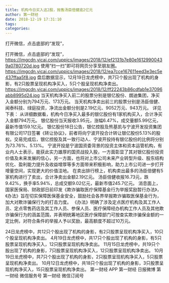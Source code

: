 ```yaml
---
title: 机构今日买入这2股，抛售汤臣倍健逾2亿元
author: 第一财经
date: 2018-12-19 17:31:10
tags: 
categories: 
---
```

打开微信，点击底部的“发现”，
<!-- more -->
打开微信，点击底部的“发现”，
https://imgcdn.yicai.com/uppics/images/2018/12/ef2131b7e80e16129900439a0780720d.jpg
使用“扫一扫”即可将网页分享至朋友圈。
https://imgcdn.yicai.com/uppics/images/2018/12/ea7cce167611eed3e3ec5e437ffaa5f8.jpg
盘后数据显示，12月19日龙虎榜中，共7只个股出现了机构的身影，有2只股票呈现机构净买入，5只个股呈现机构净卖出。
https://imgcdn.yicai.com/uppics/images/2018/12/ff22243b86cdfab1e37096abb8995d24.jpg
当天机构净买入前二的股票分别是银亿股份、朗迪集团，净买入金额分别为794万元、173万元。
当天机构净卖出前三的股票分别是汤臣倍健、闻泰科技、绿庭投资，净流出金额分别是2.19亿元、9052万元、943万元。
详见下表：
从详细数据看，机构今日净买入最多的银亿股份有1家机构买入，合计净买入金额794万元。
银亿股份当天报收3.95元，涨幅6.47%，成交量额5.99亿元，最新市值159.1亿元。
银亿股份18日公告，银亿控股及熊基凯与宁波开发投资集团有限公司17日签署《转让协议》，前者将向宁波开投合计转让银亿股份5.13%的股权。交易完成后，银亿控股及其一致行动人、宁波开投持有银亿股份的比例将分别为73.76%、5.13%。
宁波开投是宁波国资委背景的投资主体和资本运管机构，有业内人士表示，能获此实力雄厚的国资战投入股，一方面彰显了其对银亿股份投资价值及未来发展的信心，另一方面，也将对上市公司未来产业转型升级、股东结构优化、盈利能力提升及收益增厚等多方面带来积极影响，助力上市公司进一步打开增量空间，实现更大的价值洼地。
在卖出排行榜上，机构卖出最多的汤臣倍健有5家机构进行了卖出，合计净卖出金额2.19亿元。
汤臣倍健收报16.73元，跌9.42%，换手率5.94%，总成交额9.02亿元，最新市值245.7亿元。
消息面上，国家医保局、财政部日前印发《欺诈骗取医疗保障基金行为举报奖励暂行办法》，《办法》旨在切实保障医保基金安全，鼓励社会各界举报欺诈骗取医保基金行为，加大对欺诈骗保行为的打击力度。
《办法》明确了涉及定点医疗机构及其工作人员、定点零售药店及其工作人员、参保人员、医疗保障经办机构工作人员及其他欺诈骗保行为的涵盖范围，并表明统筹地区医疗保障部门可按查实欺诈骗保金额的一定比例，对符合条件的举报人予以奖励，最高额度不超过10万元。
 
 
 
 
24日龙虎榜中，共12只个股出现了机构的身影，有2只股票呈现机构净买入，10只个股呈现机构净卖出。
4月19日龙虎榜中，共17只个股出现了机构的身影，有5只股票呈现机构净买入，12只股票呈现机构净卖出。
11月15日龙虎榜中，共19只个股出现了机构的身影，7只股票呈现机构净买入，12只股票呈现机构净卖出。
10月19日龙虎榜中，共7只个股出现了机构的身影，2只股票呈现机构净买入，5只股票呈现机构净卖出。
10月12日龙虎榜中，共18只个股出现了机构的身影，3只股票呈现机构净买入，15只股票呈现机构净卖出。
第一财经
APP
第一财经
日报微博
第一财经
微信服务号
第一财经
微信订阅号
